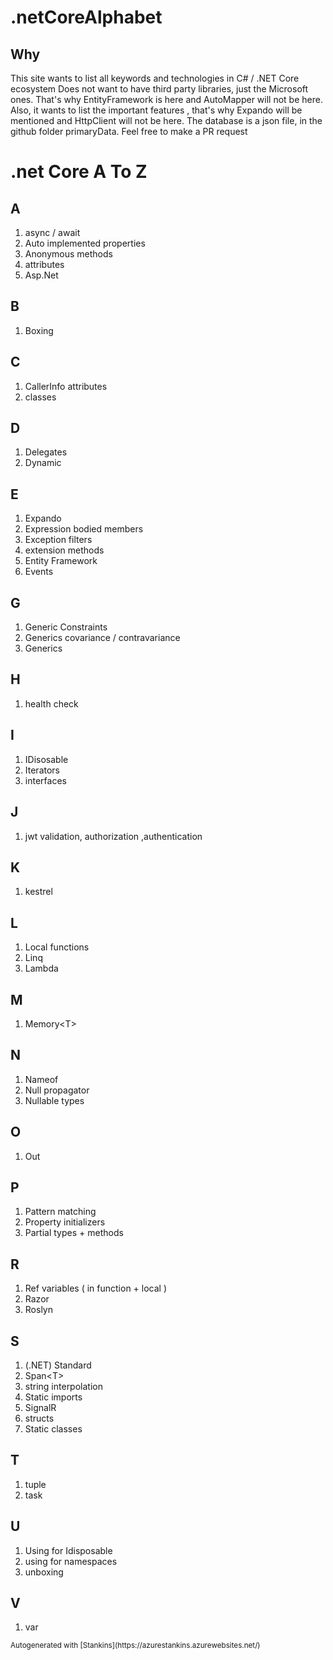 # .netCoreAlphabet
## Why
This site wants to list all keywords and technologies  in C# / .NET Core ecosystem
Does not want to have third party libraries, just the Microsoft ones. That's why EntityFramework is here and AutoMapper will not be here.
Also, it wants to list the important features , that's why Expando will be mentioned and HttpClient will not be here.
The database is a json file, in the github folder primaryData. Feel free to make a PR request

# .net Core A To Z
## A
1. async / await
1. Auto implemented properties
1. Anonymous methods
1. attributes
1. Asp.Net

## B
1. Boxing

## C
1. CallerInfo attributes
1. classes

## D
1. Delegates
1. Dynamic

## E
1. Expando
1. Expression bodied members
1. Exception filters
1. extension methods
1. Entity Framework
1. Events

## G
1. Generic Constraints
1. Generics covariance / contravariance
1. Generics

## H
1. health check

## I
1. IDisosable
1. Iterators
1. interfaces

## J
1.  jwt validation, authorization ,authentication 

## K
1. kestrel

## L
1. Local functions
1. Linq
1. Lambda

## M
1. Memory&lt;T&gt;

## N
1. Nameof
1. Null propagator
1. Nullable types

## O
1. Out

## P
1. Pattern matching
1. Property initializers
1. Partial types &#x2B; methods

## R
1. Ref variables ( in function &#x2B; local )
1. Razor
1. Roslyn

## S
1. (.NET) Standard
1. Span&lt;T&gt;
1. string interpolation
1. Static imports
1. SignalR
1. structs
1. Static classes

## T
1. tuple
1. task

## U
1. Using for Idisposable
2. using for namespaces
1. unboxing

## V
1. var







<small>
    Autogenerated with [Stankins](https://azurestankins.azurewebsites.net/)
</small>

